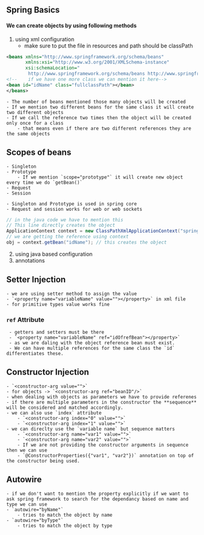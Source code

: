 ## Spring Basics

#### We can create objects by using following methods
1. using xml configuration
    - make sure to put the file in resources and path should be classPath
```xml
<beans xmlns="http://www.springframework.org/schema/beans"
       xmlns:xsi="http://www.w3.org/2001/XMLSchema-instance"
       xsi:schemaLocation="
        http://www.springframework.org/schema/beans http://www.springframework.org/schema/beans/spring-beans.xsd">
<!--    if we have one more class we can mention it here-->
<bean id="idName" class="fullclassPath"></bean>
</beans>
```
    - The number of beans mentioned those many objects will be created
    - If we mention two different beans for the same class it will create two different objects
    - If we call the reference two times then the object will be created only once for a class
        - that means even if there are two different references they are the same objects

## Scopes of beans
    - Singleton
    - Prototype
        - If we mention `scope="prototype"` it will create new object every time we do `getBean()`
    - Request
    - Session

    - Singleton and Prototype is used in spring core
    - Request and session works for web or web sockets


```java
// in the java code we have to mention this
// This line directly creates the object
ApplicationContext context = new ClassPathXmlApplicationContext("spring.xml");
// we are getting the reference using context
obj = context.getBean("idName"); // this creates the object
```
2. using java based configuration
3. annotations

## Setter Injection
    - we are using setter method to assign the value
    - `<property name="variableName" value=""></property>` in xml file
    - for primitive types value works fine

### `ref` Attribute
     - getters and setters must be there
     - `<property name="variableName" ref="idOfrefBean"></property>`
     - as we are daling with the object reference bean must exist.
     - We can have multiple references for the same class the `id` differentiates these.

## Constructor Injection
    - `<constructor-arg value="">`
    - for objects -> `<constructor-arg ref="beanID"/>`
    - when dealing with objects as parameters we have to provide referenes
    - if there are multiple parameters in the constructor the **sequence** will be considered and matched accordingly.
    - we can also use `index` attribute
        - `<constructor-arg index="0" value="">`
        - `<constructor-arg index="1" value="">`
    - we can direclty use the `variable name` but sequence matters
        - `<constructor-arg name="var1" value="">`
        - `<constructor-arg name="var2" value="">`
        - If we are not providing the constructor arguments in sequence then we can use
        - `@ConstructorProperties({"var1", "var2"})` annotation on top of the constructor being used.

## Autowire
    - if we don't want to mention the property explicitly if we want to ask spring framework to search for the dependancy based on name and type we can use
    - `autowire="byName"`
        - tries to match the object by name
    - `autowire="byType"`
        - tries to match the object by type
